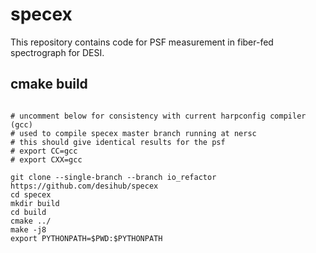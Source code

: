 
# specex

This repository contains code for PSF measurement in fiber-fed spectrograph for DESI.

## cmake build
```

# uncomment below for consistency with current harpconfig compiler (gcc)
# used to compile specex master branch running at nersc
# this should give identical results for the psf
# export CC=gcc
# export CXX=gcc

git clone --single-branch --branch io_refactor https://github.com/desihub/specex
cd specex
mkdir build
cd build
cmake ../
make -j8
export PYTHONPATH=$PWD:$PYTHONPATH

```
